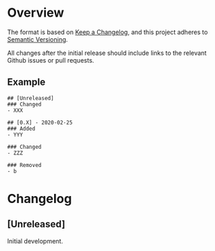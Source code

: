 # Overview

The format is based on [Keep a Changelog](https://keepachangelog.com/en/1.0.0/),
and this project adheres to [Semantic Versioning](https://semver.org/spec/v2.0.0.html).

All changes after the initial release should include links to the relevant Github issues or pull requests.

## Example

    ## [Unreleased]
    ### Changed
    - XXX

    ## [0.X] - 2020-02-25
    ### Added
    - YYY

    ### Changed
    - ZZZ

    ### Removed
    - b

# Changelog

## [Unreleased]

Initial development.
